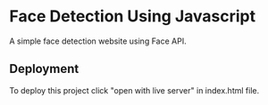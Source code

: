 
# Face Detection Using Javascript

A simple face detection website using Face API.




## Deployment

To deploy this project click "open with live server" in index.html file.
